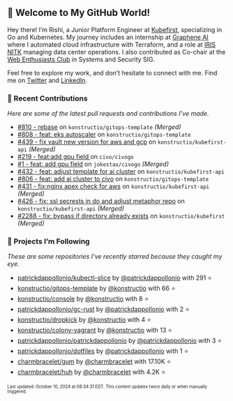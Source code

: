 <!-- DO NOT EDIT THIS FILE DIRECTLY! This file was automatically generated from the tool in this repo. -->

## 🌟 Welcome to My GitHub World!

Hey there! I’m Rishi, a Junior Platform Engineer at [Kubefirst](https://kubefirst.io/), specializing in Go and Kubernetes. My journey includes an internship at [Graphene AI](https://grapheneai.com/) where I automated cloud infrastructure with Terraform, and a role at [IRIS NITK](https://iris.nitk.ac.in/hrms/) managing data center operations. I also contributed as Co-chair at the [Web Enthusiasts Club](https://webclub.nitk.ac.in/) in Systems and Security SIG.

Feel free to explore my work, and don’t hesitate to connect with me. Find me on [Twitter](https://x.com/RishixMonk) and [LinkedIn](https://www.linkedin.com/in/mrrishi373/).

### 🚀 Recent Contributions

*Here are some of the latest pull requests and contributions I’ve made.*


* [#810 - rebase](https://github.com/konstructio/gitops-template/pull/810) on `konstructio/gitops-template` *(Merged)*
* [#808 - feat: eks autoscaler](https://github.com/konstructio/gitops-template/pull/808) on `konstructio/gitops-template` 
* [#439 - fix vault new version for aws and gcp](https://github.com/konstructio/kubefirst-api/pull/439) on `konstructio/kubefirst-api` *(Merged)*
* [#219 - feat:add gpu field ](https://github.com/civo/civogo/pull/219) on `civo/civogo` 
* [#1 - feat: add gpu field](https://github.com/jokestax/civogo/pull/1) on `jokestax/civogo` *(Merged)*
* [#432 - feat: adjust template for ai cluster](https://github.com/konstructio/kubefirst-api/pull/432) on `konstructio/kubefirst-api` 
* [#806 - feat: add ai cluster to civo](https://github.com/konstructio/gitops-template/pull/806) on `konstructio/gitops-template` 
* [#431 - fix:nginx apex check for aws](https://github.com/konstructio/kubefirst-api/pull/431) on `konstructio/kubefirst-api` *(Merged)*
* [#426 - fix: ssl secrests in do and adjust metaphor repo](https://github.com/konstructio/kubefirst-api/pull/426) on `konstructio/kubefirst-api` *(Merged)*
* [#2288 - fix: bypass if directory already exists](https://github.com/konstructio/kubefirst/pull/2288) on `konstructio/kubefirst` *(Merged)*

### 🌟 Projects I’m Following

*These are some repositories I’ve recently starred because they caught my eye.*


* [patrickdappollonio/kubectl-slice](https://github.com/patrickdappollonio/kubectl-slice) by [@patrickdappollonio](https://github.com/patrickdappollonio) with 291 ⭐️
* [konstructio/gitops-template](https://github.com/konstructio/gitops-template) by [@konstructio](https://github.com/konstructio) with 66 ⭐️
* [konstructio/console](https://github.com/konstructio/console) by [@konstructio](https://github.com/konstructio) with 8 ⭐️
* [patrickdappollonio/gc-rust](https://github.com/patrickdappollonio/gc-rust) by [@patrickdappollonio](https://github.com/patrickdappollonio) with 2 ⭐️
* [konstructio/dropkick](https://github.com/konstructio/dropkick) by [@konstructio](https://github.com/konstructio) with 4 ⭐️
* [konstructio/colony-vagrant](https://github.com/konstructio/colony-vagrant) by [@konstructio](https://github.com/konstructio) with 13 ⭐️
* [patrickdappollonio/patrickdappollonio](https://github.com/patrickdappollonio/patrickdappollonio) by [@patrickdappollonio](https://github.com/patrickdappollonio) with 3 ⭐️
* [patrickdappollonio/dotfiles](https://github.com/patrickdappollonio/dotfiles) by [@patrickdappollonio](https://github.com/patrickdappollonio) with 1 ⭐️
* [charmbracelet/gum](https://github.com/charmbracelet/gum) by [@charmbracelet](https://github.com/charmbracelet) with 17.10K ⭐️
* [charmbracelet/huh](https://github.com/charmbracelet/huh) by [@charmbracelet](https://github.com/charmbracelet) with 4.2K ⭐️

<sub><small>Last updated: October 10, 2024 at 08:34:31 EDT. This content updates twice daily or when manually triggered.</small></sub>
